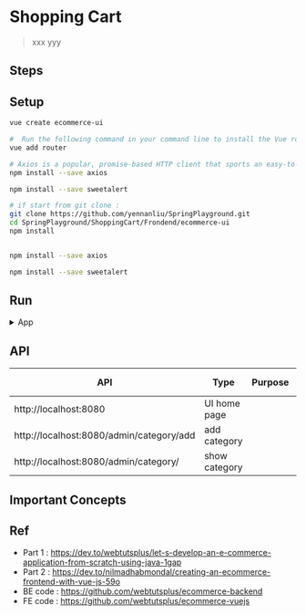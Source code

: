 # Shopping Cart
> xxx yyy


## Steps


## Setup

```bash
vue create ecommerce-ui

#  Run the following command in your command line to install the Vue router in your system
vue add router

# Axios is a popular, promise-based HTTP client that sports an easy-to-use API and can be used in both the browser and Node
npm install --save axios

npm install --save sweetalert
```

```bash
# if start from git clone :
git clone https://github.com/yennanliu/SpringPlayground.git
cd SpringPlayground/ShoppingCart/Frondend/ecommerce-ui
npm install


npm install --save axios

npm install --save sweetalert
```

## Run

<details>
<summary>App</summary>

```bash
#---------------------------
# Run FE app
#---------------------------

npm run serve
```

</details>

## API

| API | Type | Purpose | Example cmd | Comment|
| ----- | -------- | ---- | ----- | ---- |
| http://localhost:8080| UI home page | | |
| http://localhost:8080/admin/category/add |  add  category | | |
| http://localhost:8080/admin/category/ |  show  category | | |


## Important Concepts

## Ref

- Part 1 : https://dev.to/webtutsplus/let-s-develop-an-e-commerce-application-from-scratch-using-java-1gap
- Part 2 : https://dev.to/nilmadhabmondal/creating-an-ecommerce-frontend-with-vue-js-59o
- BE code : https://github.com/webtutsplus/ecommerce-backend
- FE code : https://github.com/webtutsplus/ecommerce-vuejs